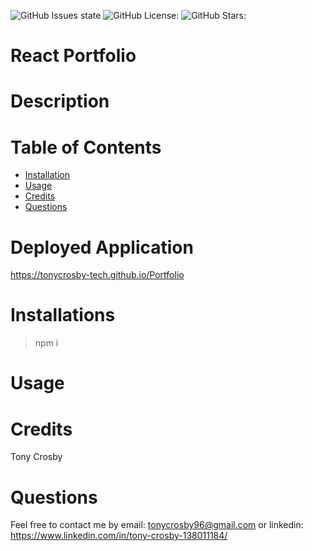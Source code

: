   ![GitHub Issues state](https://img.shields.io/github/issues/tonycrosby-tech/Portfolio)
  ![GitHub License:](https://img.shields.io/github/license/tonycrosby-tech/Portfolio)
  ![GitHub Stars:](https://img.shields.io/github/stars/tonycrosby-tech/Portfolio)
# React Portfolio
# Description

# Table of Contents
* [Installation](#installation)
* [Usage](#usage)
* [Credits](#credits)
* [Questions](#questions)


# Deployed Application
https://tonycrosby-tech.github.io/Portfolio

# Installations
> npm i

# Usage


# Credits
Tony Crosby

# Questions
Feel free to contact me by email: tonycrosby96@gmail.com or linkedin: https://www.linkedin.com/in/tony-crosby-138011184/